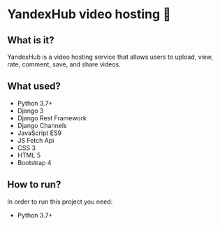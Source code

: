 # YandexHub video hosting 👻

## What is it?
YandexHub is a video hosting service that allows users to upload, view, rate, comment, save, and share videos.

## What used?
* Python 3.7+
* Django 3
* Django Rest Framework
* Django Channels
* JavaScript ES9
* JS Fetch Api
* CSS 3
* HTML 5
* Bootstrap 4

## How to run?
In order to run this project you need:
* Python 3.7+
